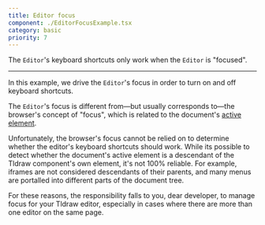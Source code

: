 ```yaml
---
title: Editor focus
component: ./EditorFocusExample.tsx
category: basic
priority: 7
---
```


The `Editor`'s keyboard shortcuts only work when the `Editor` is "focused".

---

In this example, we drive the `Editor`'s focus in order to turn on and off keyboard shortcuts.

The `Editor`'s focus is different from—but usually corresponds to—the browser's concept of "focus", which is related to the document's [active element](https://developer.mozilla.org/en-US/docs/Web/API/Document/activeElement).

Unfortunately, the browser's focus cannot be relied on to determine whether the editor's keyboard shortcuts should work. While its possible to detect whether the document's active element is a descendant of the Tldraw component's own element, it's not 100% reliable. For example, iframes are not considered descendants of their parents, and many menus are portalled into different parts of the document tree.

For these reasons, the responsibility falls to you, dear developer, to manage focus for your Tldraw editor, especially in cases where there are more than one editor on the same page.
